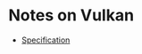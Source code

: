 # Notes on Vulkan

- [Specification][vk_spec]











[vk_spec]: https://www.khronos.org/registry/vulkan/specs/1.0/xhtml/vkspec.html